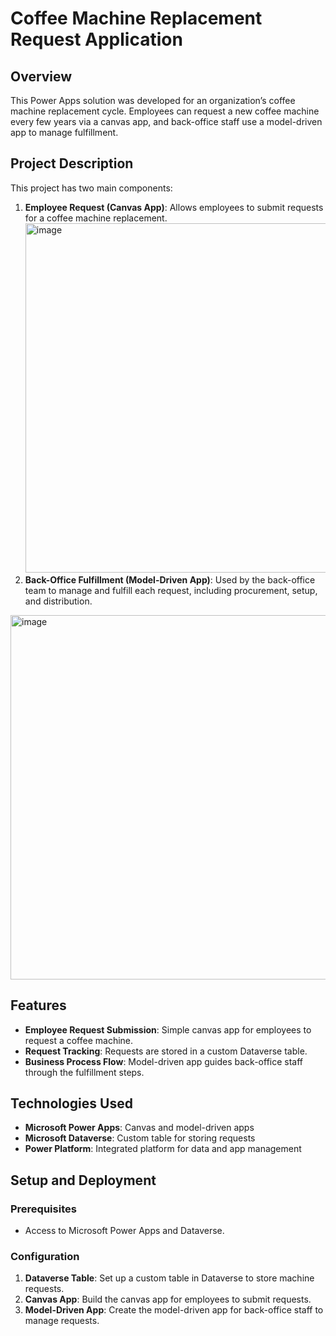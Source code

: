 # Coffee Machine Replacement Request Application

## Overview
This Power Apps solution was developed for an organization’s coffee machine replacement cycle. Employees can request a new coffee machine every few years via a canvas app, and back-office staff use a model-driven app to manage fulfillment.

## Project Description
This project has two main components:
1. **Employee Request (Canvas App)**: Allows employees to submit requests for a coffee machine replacement.
   <img width="559" alt="image" src="https://github.com/user-attachments/assets/6c08c7d2-914f-4835-b9d9-b80df90731dc">
2. **Back-Office Fulfillment (Model-Driven App)**: Used by the back-office team to manage and fulfill each request, including procurement, setup, and distribution.
<img width="583" alt="image" src="https://github.com/user-attachments/assets/224c3352-805f-46f7-b1d0-68a644343b94">



## Features
- **Employee Request Submission**: Simple canvas app for employees to request a coffee machine.
- **Request Tracking**: Requests are stored in a custom Dataverse table.
- **Business Process Flow**: Model-driven app guides back-office staff through the fulfillment steps.

## Technologies Used
- **Microsoft Power Apps**: Canvas and model-driven apps
- **Microsoft Dataverse**: Custom table for storing requests
- **Power Platform**: Integrated platform for data and app management

## Setup and Deployment
### Prerequisites
- Access to Microsoft Power Apps and Dataverse.

### Configuration
1. **Dataverse Table**: Set up a custom table in Dataverse to store machine requests.
2. **Canvas App**: Build the canvas app for employees to submit requests.
3. **Model-Driven App**: Create the model-driven app for back-office staff to manage requests.


